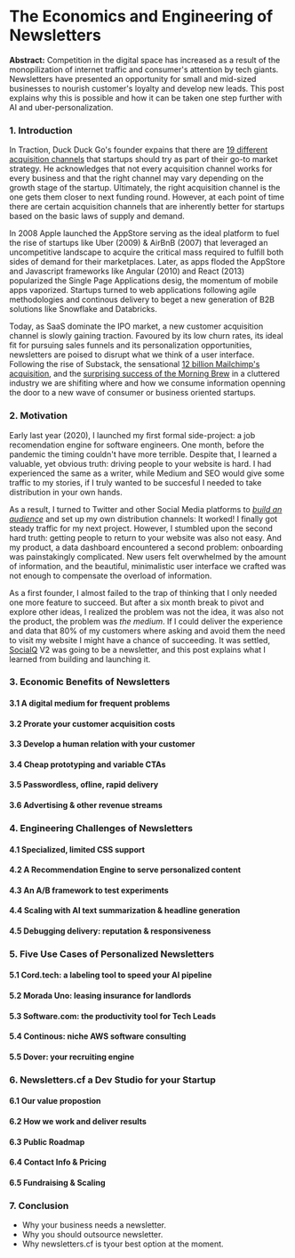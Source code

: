 # The Economics and Engineering of Newsletters

**Abstract:** Competition in the digital space has increased as a result of the monopilization of internet traffic and consumer's attention by tech giants. Newsletters have presented an opportunity for small and mid-sized businesses to nourish customer's loyalty and develop new leads. This post explains why this is possible and how it can be taken one step further with AI and uber-personalization.


### 1. Introduction

In Traction, Duck Duck Go's founder expains that there are [19 different acquisition channels](https://zapier.com/blog/acquire-customers/) that startups should try as part of their go-to market strategy. He acknowledges that not every acquisition channel works for every business and that the right channel may vary depending on the growth stage of the startup. Ultimately, the right acquisition channel is the one gets them closer to next funding round. However, at each point of time there are certain acquisition channels that are inherently better for startups based on the basic laws of supply and demand. 

In 2008 Apple launched the AppStore serving as the ideal platform to fuel the rise of startups like Uber (2009) & AirBnB (2007) that leveraged an uncompetitive landscape to acquire the critical mass required to fulfill both sides of demand for their marketplaces. Later, as apps floded the AppStore and Javascript frameworks like Angular (2010) and React (2013) popularized the Single Page Applications desig, the momentum of mobile apps vaporized. Startups turned to web applications following agile methodologies and continous delivery to beget a new generation of B2B solutions like Snowflake and Databricks.

Today, as SaaS dominate the IPO market, a new customer acquisition channel is slowly gaining traction. Favoured by its low churn rates, its ideal fit for pursuing sales funnels and its personalization opportunities, newsletters are poised to disrupt what we think of a user interface. Following the rise of Substack, the sensational [12 billion Mailchimp's acquisition](https://techcrunch.com/2021/09/14/intuits-12b-mailchimp-acquisition-is-about-expanding-its-small-business-focus/), and the [surprising success of the Morning Brew](https://www.axios.com/insider-inc-buys-majority-stake-morning-brew-e6ec0673-4354-4bc7-9feb-e0b149508c9a.html) in a cluttered industry we are shifiting where and how we consume information openning the door to a new wave of consumer or business oriented startups.


### 2. Motivation

Early last year (2020), I launched my first formal side-project: a job recomendation engine for software engineers. One month, before the pandemic the timing couldn't have more terrible. Despite that, I learned a valuable, yet obvious truth: driving people to your website is hard. I had experienced the same as a writer, while Medium and SEO would give some traffic to my stories, if I truly wanted to be succesful I needed to take distribution in your own hands.

As a result, I turned to Twitter and other Social Media platforms to *[build an audience](https://santiagoq.medium.com/dont-build-a-startup-grow-an-audience-89b810ec891c?sk=a940f4b0a9b65b063d8e55b272ec94ca)* and set up my own distribution channels: It worked! I finally got steady traffic for my next project. However, I stumbled upon the second hard truth: getting people to return to your website was also not easy. And my product, a data dashboard encountered a second problem: onboarding was painstakingly complicated. New users felt overwhelmed by the amount of information, and the beautiful, minimalistic user interface we crafted was not enough to compensate the overload of information.

As a first founder, I almost failed to the trap of thinking that I only needed one more feature to succeed. But after a six month break to pivot and explore other ideas, I realized the problem was not the idea, it was also not the product, the problem was *the medium*. If I could deliver the experience and data that 80% of my customers where asking and avoid them the need to visit my website I might have a chance of succeeding. It was settled, [SocialQ](https://santiagoq.gumroad.com/l/twitter-report) V2 was going to be a newsletter, and this post explains what I learned from building and launching it.  


### 3. Economic Benefits of Newsletters

#### 3.1 A digital medium for frequent problems
#### 3.2 Prorate your customer acquisition costs
#### 3.3 Develop a human relation with your customer
#### 3.4 Cheap prototyping and variable CTAs
#### 3.5 Passwordless, ofline, rapid delivery
#### 3.6 Advertising & other revenue streams


### 4. Engineering Challenges of Newsletters

#### 4.1 Specialized, limited CSS support
#### 4.2 A Recommendation Engine to serve personalized content
#### 4.3 An A/B framework to test experiments
#### 4.4 Scaling with AI text summarization & headline generation
#### 4.5 Debugging delivery: reputation & responsiveness


### 5. Five Use Cases of Personalized Newsletters

#### 5.1 Cord.tech: a labeling tool to speed your AI pipeline
#### 5.2 Morada Uno: leasing insurance for landlords
#### 5.3 Software.com: the productivity tool for Tech Leads
#### 5.4 Continous: niche AWS software consulting
#### 5.5 Dover: your recruiting engine


### 6. Newsletters.cf a Dev Studio for your Startup 

#### 6.1 Our value propostion
#### 6.2 How we work and deliver results
#### 6.3 Public Roadmap
#### 6.4 Contact Info & Pricing
#### 6.5 Fundraising & Scaling


### 7. Conclusion

* Why your business needs a newsletter.
* Why you should outsource newsletter.
* Why newsletters.cf is tyour best option at the moment.


